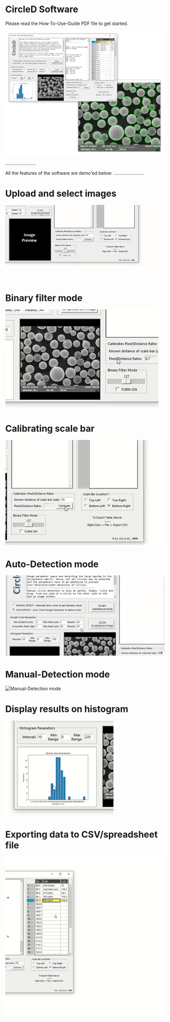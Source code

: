 # CircleD Software

Please read the How-To-Use-Guide PDF file to get started.

![Main image of software](CircleD_v1.3.2.PNG)

........................

All the features of the software are demo'ed below:
........................

# Upload and select images

![Upload and select images](Features_MP4_GIF/Upload_select_img.gif)

# Binary filter mode

![Binary filter mode](Features_MP4_GIF/Binary_filter_mode.gif)

# Calibrating scale bar

![Calibrating scale bar](Features_MP4_GIF/Calibrate_Scale_Bar.gif)

# Auto-Detection mode

![Auto-Detection mode](Features_MP4_GIF/AutoDetect_mode.gif)

# Manual-Detection mode

![Manual-Detection mode](Features_MP4_GIF/Manual_combine_mode.gif)

# Display results on histogram

![Display results on histogram](Features_MP4_GIF/Histogram_mode.gif)

# Exporting data to CSV/spreadsheet file

![Exporting data to CSV/spreadsheet file](Features_MP4_GIF/Export_spreadsheet.gif)
